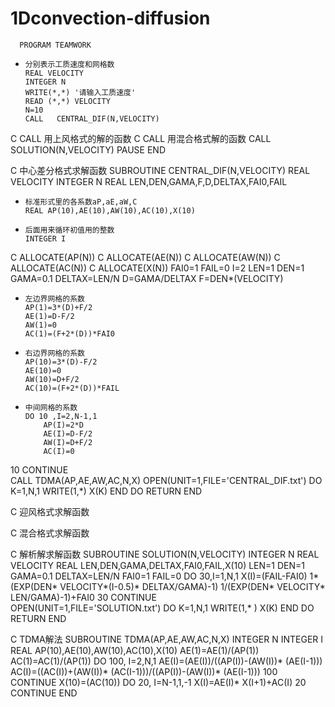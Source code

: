 # 1Dconvection-diffusion
      
      PROGRAM TEAMWORK
*     分别表示工质速度和网格数
      REAL VELOCITY
      INTEGER N
      WRITE(*,*) '请输入工质速度'
      READ (*,*) VELOCITY
      N=10
      CALL   CENTRAL_DIF(N,VELOCITY)
C      CALL   用上风格式的解的函数
C      CALL   用混合格式解的函数
      CALL   SOLUTION(N,VELOCITY)
      PAUSE
      END

C     中心差分格式求解函数
      SUBROUTINE CENTRAL_DIF(N,VELOCITY)
      REAL VELOCITY
      INTEGER N
      REAL LEN,DEN,GAMA,F,D,DELTAX,FAI0,FAIL
*     标准形式里的各系数aP,aE,aW,C
      REAL AP(10),AE(10),AW(10),AC(10),X(10)
*     后面用来循环初值用的整数 
      INTEGER I
C      ALLOCATE(AP(N))
C      ALLOCATE(AE(N))
C      ALLOCATE(AW(N))
C      ALLOCATE(AC(N))
C      ALLOCATE(X(N))
      FAI0=1
      FAIL=0
      I=2
      LEN=1
      DEN=1
      GAMA=0.1
      DELTAX=LEN/N
      D=GAMA/DELTAX
      F=DEN*(VELOCITY)
      
*     左边界网格的系数
      AP(1)=3*(D)+F/2
      AE(1)=D-F/2
      AW(1)=0
      AC(1)=(F+2*(D))*FAI0
      
*     右边界网格的系数
      AP(10)=3*(D)-F/2
      AE(10)=0
      AW(10)=D+F/2
      AC(10)=(F+2*(D))*FAIL
      
*     中间网格的系数
      DO 10 ,I=2,N-1,1
          AP(I)=2*D
          AE(I)=D-F/2
          AW(I)=D+F/2
          AC(I)=0
10    CONTINUE      
      CALL TDMA(AP,AE,AW,AC,N,X)
      OPEN(UNIT=1,FILE='CENTRAL_DIF.txt')
      DO K=1,N,1
      WRITE(1,*)  X(K)
      END DO
      RETURN
      END


C     迎风格式求解函数


C     混合格式求解函数
 
 
C     解析解求解函数
      SUBROUTINE SOLUTION(N,VELOCITY)
      INTEGER N
      REAL VELOCITY
      REAL LEN,DEN,GAMA,DELTAX,FAI0,FAIL,X(10)
      LEN=1
      DEN=1
      GAMA=0.1
      DELTAX=LEN/N
      FAI0=1
      FAIL=0
      DO 30,I=1,N,1
          X(I)=(FAIL-FAI0)
     1*(EXP(DEN* VELOCITY*(I-0.5)* DELTAX/GAMA)-1)
     1/(EXP(DEN* VELOCITY* LEN/GAMA)-1)+FAI0 
30    CONTINUE          
      OPEN(UNIT=1,FILE='SOLUTION.txt')
      DO K=1,N,1
      WRITE(1,* )  X(K)
      END DO
      RETURN 
      END
 
 
C     TDMA解法
      SUBROUTINE TDMA(AP,AE,AW,AC,N,X)
      INTEGER N
      INTEGER I
      REAL AP(10),AE(10),AW(10),AC(10),X(10)
      AE(1)=AE(1)/(AP(1))
      AC(1)=AC(1)/(AP(1))
      DO 100, I=2,N,1
          AE(I)=(AE(I))/((AP(I))-(AW(I))* (AE(I-1)))
          AC(I)=((AC(I))+(AW(I))* (AC(I-1)))/((AP(I))-(AW(I))* (AE(I-1)))
100    CONTINUE
      X(10)=(AC(10))
      DO 20, I=N-1,1,-1
          X(I)=AE(I)* X(I+1)+AC(I)
20    CONTINUE
      END 
          
      
      
